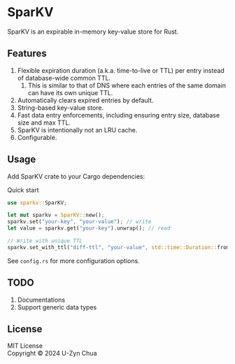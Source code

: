 # SparKV

SparKV is an expirable in-memory key-value store for Rust.

## Features

1. Flexible expiration duration (a.k.a. time-to-live or TTL) per entry instead of database-wide common TTL.
    1. This is similar to that of DNS where each entries of the same domain can have its own unique TTL.
2. Automatically clears expired entries by default.
3. String-based key-value store.
4. Fast data entry enforcements, including ensuring entry size, database size and max TTL.
5. SparKV is intentionally not an LRU cache.
6. Configurable.

## Usage

Add SparKV crate to your Cargo dependencies:

Quick start

```rust
use sparkv::SparKV;

let mut sparkv = SparKV::new();
sparkv.set("your-key", "your-value"); // write
let value = sparkv.get("your-key").unwrap(); // read

// Write with unique TTL
sparkv.set_with_ttl("diff-ttl", "your-value", std::time::Duration::from_secs(60));
```

See `config.rs` for more configuration options.

## TODO

1. Documentations
1. Support generic data types

## License

MIT License<br>
Copyright © 2024 U-Zyn Chua
